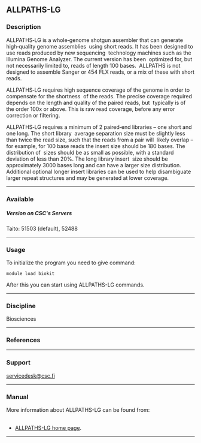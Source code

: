 ## ALLPATHS-LG

### Description

ALLPATHS‐LG  is a  whole‐genome  shotgun assembler  that can  generate
high‐quality  genome  assemblies   using  short  reads.  It  has  been
designed to use reads produced  by new sequencing  technology machines
such as  the Illumina Genome  Analyzer. The current version  has been 
optimized for,  but not  necessarily limited to,  reads of  length 100
bases.  ALLPATHS is not designed to  assemble Sanger or 454 FLX reads,
or a mix of these with short reads.

ALLPATHS‐LG requires high sequence coverage  of the genome in order to
compensate  for the  shortness   of the  reads.  The precise  coverage
required depends on  the length and quality of the  paired reads, but 
typically is  of the order 100x  or above. This is  raw read coverage,
before any error correction or filtering.

ALLPATHS‐LG requires a  minimum of 2 paired‐end libraries  – one short
and  one long.  The short  library   average separation  size must  be
slightly less  than twice the  read size, such  that the reads  from a
pair will  likely overlap – for example, for 100 base reads the insert
size should  be 180  bases. The  distribution of   sizes should  be as
small as  possible, with a  standard deviation  of less than  20%. The
long library insert  size should  be approximately 3000 bases long and
can have a larger size distribution. Additional optional longer insert
libraries can  be used to  help disambiguate larger  repeat structures
and may be generated at lower coverage.

------------------------------------------------------------------------

### Available

##### Version on CSC's Servers

Taito: 51503 (default), 52488

------------------------------------------------------------------------

### Usage

To initialize the program you need to give command:

    module load biokit

After this you can start using ALLPATHS-LG commands.

------------------------------------------------------------------------

### Discipline

Biosciences  

------------------------------------------------------------------------

### References

------------------------------------------------------------------------

### Support

servicedesk@csc.fi

------------------------------------------------------------------------

### Manual

More information about ALLPATHS-LG can be found from:  
 

-   [ALLPATHS-LG home page].

------------------------------------------------------------------------

  [ALLPATHS-LG home page]: http://www.broadinstitute.org/software/allpaths-lg/blog/
